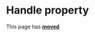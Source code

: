 # Handle property #

This page has [**moved**](https://lib-docs.delphidabbler.com/ShellFolders/2/API/TPJBrowseDialog-Handle)